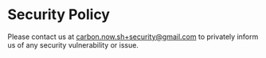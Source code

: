 # Security Policy

Please contact us at [carbon.now.sh+security@gmail.com](mailto:carbon.now.sh+security@gmail.com) to privately inform us of any security vulnerability or issue. 
